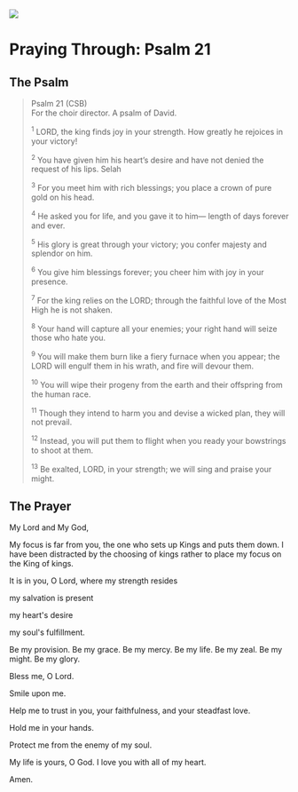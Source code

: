 <img class="intro-left" style="margin-top:10px" src="/images/art-paris-psalter.jpg">

# Praying Through: Psalm 21

<p style="clear:both;">

## The Psalm

>Psalm 21 (CSB)  
><sup></sup> For the choir director. A psalm of David. 
>
><sup>1</sup> LORD, the king finds joy in your strength. How greatly he rejoices in your victory! 
>
><sup>2</sup> You have given him his heart’s desire and have not denied the request of his lips. Selah 
>
><sup>3</sup> For you meet him with rich blessings; you place a crown of pure gold on his head. 
>
><sup>4</sup> He asked you for life, and you gave it to him— length of days forever and ever. 
>
><sup>5</sup> His glory is great through your victory; you confer majesty and splendor on him. 
>
><sup>6</sup> You give him blessings forever; you cheer him with joy in your presence. 
>
><sup>7</sup> For the king relies on the LORD; through the faithful love of the Most High he is not shaken. 
>
><sup>8</sup> Your hand will capture all your enemies; your right hand will seize those who hate you. 
>
><sup>9</sup> You will make them burn like a fiery furnace when you appear; the LORD will engulf them in his wrath, and fire will devour them. 
>
><sup>10</sup> You will wipe their progeny from the earth and their offspring from the human race. 
>
><sup>11</sup> Though they intend to harm you and devise a wicked plan, they will not prevail. 
>
><sup>12</sup> Instead, you will put them to flight when you ready your bowstrings to shoot at them. 
>
><sup>13</sup> Be exalted, LORD, in your strength; we will sing and praise your might.

## The Prayer


My Lord and My God,

My focus is far from you, the one who sets up Kings and puts them down.
I have been distracted by the choosing of kings rather to place my focus on the King of kings.

It is in you, O Lord, where my strength resides

my salvation is present

my heart's desire

my soul's fulfillment.

Be my provision. Be my grace. Be my mercy.
Be my life. Be my zeal. Be my might.
Be my glory.

Bless me, O Lord.

Smile upon me.

Help me to trust in you, your faithfulness, and your steadfast love.

Hold me in your hands.

Protect me from the enemy of my soul.

My life is yours, O God. I love you with all of my heart.

Amen.
